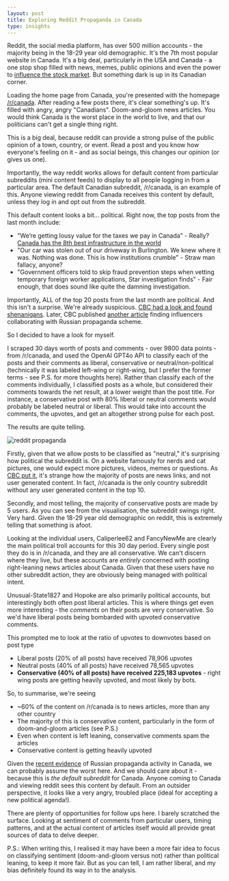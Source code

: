 ```yaml
---
layout: post
title: Exploring Reddit Propaganda in Canada
type: insights
---
```


Reddit, the social media platform, has over 500 million accounts - the majority being in the 18-29 year old demographic. It's the 7th most popular website in Canada. It's a big deal, particularly in the USA and Canada - a one stop shop filled with news, memes, public opinions and even the power to [influence the stock market](https://www.vox.com/the-goods/22249458/gamestop-stock-wallstreetbets-reddit-citron). But something dark is up in its Canadian corner. 

Loading the home page from Canada, you're presented with the homepage [/r/canada](https://www.reddit.com/r/canada/). After reading a few posts there, it's clear something's up. It's filled with angry, angry "Canadians". Doom-and-gloom news articles. You would think Canada is the worst place in the world to live, and that our politicians can't get a single thing right.

This is a big deal, because reddit can provide a strong pulse of the public opinion of a town, country, or event. Read a post and you know how everyone's feeling on it - and as social beings, this changes our opinion (or gives us one).

Importantly, the way reddit works allows for default content from particular subreddits (mini content feeds) to display to all people logging in from a particular area. The default Canadian subreddit, /r/canada, is an example of this. Anyone viewing reddit from Canada receives this content by default, unless they log in and opt out from the subreddit.

This default content looks a bit... political. Right now, the top posts from the last month include:
- "We’re getting lousy value for the taxes we pay in Canada" - Really? [Canada has the 8th best infrastructure in the world](https://www.usnews.com/news/best-countries/rankings/well-developed-infrastructure)
- "Our car was stolen out of our driveway in Burlington. We knew where it was. Nothing was done. This is how institutions crumble" - Straw man fallacy, anyone?
- "Government officers told to skip fraud prevention steps when vetting temporary foreign worker applications, Star investigation finds" - Fair enough, that does sound like quite the damning investigation.

Importantly, ALL of the top 20 posts from the last month are political. And this isn't a surprise. We're already suspicious. [CBC had a look and found shenanigans](https://www.cbc.ca/listen/live-radio/1-14-day-6/clip/16079694-behind-anger-reddit-canada-site). Later, CBC published [another article](https://www.cbc.ca/news/investigates/russian-influence-election-tenet-media-chen-southern-1.7314976) finding influencers collaborating with Russian propaganda scheme.

So I decided to have a look for myself.

I scraped 30 days worth of posts and comments - over 9800 data points - from /r/canada, and used the OpenAI GPT4o API to classify each of the posts and their comments as liberal, conservative or neutral/non-political (technically it was labeled left-wing or right-wing, but I prefer the former terms - see P.S. for more thoughts here). Rather than classify each of the comments individually, I classified posts as a whole, but considered their comments towards the net result, at a lower weight than the post title. For instance, a conservative post with 80% liberal or neutral comments would probably be labeled neutral or liberal. This would take into account the comments, the upvotes, and get an altogether strong pulse for each post.

The results are quite telling.

![reddit propaganda](https://ryanandersonds.com/images/redditpropaganda.png "/r/canada propaganda")

Firstly, given that we allow posts to be classified as "neutral," it's surprising how political the subreddit is. On a website famously for nerds and cat pictures, one would expect more pictures, videos, memes or questions. As [CBC put it](https://www.cbc.ca/listen/live-radio/1-14-day-6/clip/16079694-behind-anger-reddit-canada-site), it's strange how the majority of posts are news links, and not user generated content. In fact, /r/canada is the only country subreddit without any user generated content in the top 10. 

Secondly, and most telling, the majority of conservative posts are made by 5 users. As you can see from the visualisation, the subreddit swings right. Very hard. Given the 18-29 year old demographic on reddit, this is extremely telling that something is afoot.

Looking at the individual users, Caliperlee62 and FancyNewMe are clearly the main political troll accounts for this 30 day period. Every single post they do is in /r/canada, and they are all conservative. We can't discern where they live, but these accounts are _entirely_ concerned with posting right-leaning news articles about Canada. Given that these users have no other subreddit action, they are obviously being managed with political intent.

Unusual-State1827 and Hopoke are also primarily political accounts, but interestingly both often post liberal articles. This is where things get even more interesting - the _comments_ on their posts are very conservative. So we'd have liberal posts being bombarded with upvoted conservative comments. 

This prompted me to look at the ratio of upvotes to downvotes based on post type
- Liberal posts (20% of all posts) have received 78,906 upvotes
- Neutral posts (40% of all posts) have received 78,565 upvotes
- **Conservative (40% of all posts) have received 225,183 upvotes** - right wing posts are getting heavily upvoted, and most likely by bots.

So, to summarise, we're seeing
- ~60% of the content on /r/canada is to news articles, more than any other country
- The majority of this is conservative content, particularly in the form of doom-and-gloom articles (see P.S.)
- Even when content is left leaning, conservative comments spam the articles
- Conservative content is getting heavily upvoted

Given the [recent evidence](https://www.cbc.ca/news/investigates/russian-influence-election-tenet-media-chen-southern-1.7314976) of Russian propaganda activity in Canada, we can probably assume the worst here. And we should care about it - because this is _the default subreddit_ for Canada. Anyone coming to Canada and viewing reddit sees this content by default. From an outsider perspective, it looks like a very angry, troubled place (ideal for accepting a new political agenda!).

There are plenty of opportunities for follow ups here. I barely scratched the surface. Looking at sentiment of comments from particular users, timing patterns, and at the actual content of articles itself would all provide great sources of data to delve deeper.

P.S.: When writing this, I realised it may have been a more fair idea to focus on classifying sentiment (doom-and-gloom versus not) rather than political leaning, to keep it more fair. But as you can tell, I am rather liberal, and my bias definitely found its way in to the analysis.
